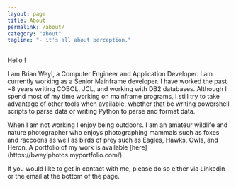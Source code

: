 ```yaml
---
layout: page
title: About
permalink: /about/
category: "about"
tagline: "- it's all about perception."
---
```


<p> Hello ! </p>

<p> I am Brian Weyl, a Computer Engineer and Application Developer. I am currently working as a Senior Mainframe developer. I have worked the past ~8 years writing COBOL, JCL, and working with DB2 databases. Although I spend most of my time working on mainframe programs, I still try to take advantage of other tools when available, whether that be writing powershell scripts to parse data or writing Python to parse and format data. </p>

<p>When I am not working I enjoy being outdoors. I am an amateur wildlife and nature photographer who enjoys photographing mammals such as foxes and raccoons as well as birds of prey such as Eagles, Hawks, Owls, and Heron. A portfolio of my work is available [here](https://bweylphotos.myportfolio.com/). </p>

<p>If you would like to get in contact with me, please do so either via Linkedin or the email at the bottom of the page.</p>
